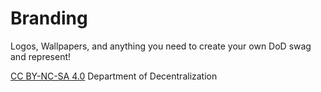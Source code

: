 # Branding
Logos, Wallpapers, and anything you need to create your own DoD swag and represent! 

[CC BY-NC-SA 4.0](https://creativecommons.org/licenses/by-nc-sa/4.0/) Department of Decentralization
